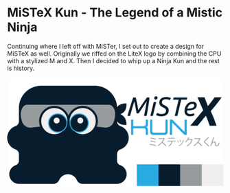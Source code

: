 # MiSTeX Kun - The Legend of a Mistic Ninja
Continuing where I left off with MiSTer, I set out to create a design for MiSTeX as well.  Originally we riffed on the LiteX logo by combining the CPU with a stylized M and X.  Then I decided to whip up a Ninja Kun and the rest is history.

![MiSTeX Kun - The Mistic Mascot](https://raw.githubusercontent.com/baxysquare/mistex_kun/6a0596f2c804037d16c71c366e29832bf1d63d58/mistex_kun_project_art.svg)
